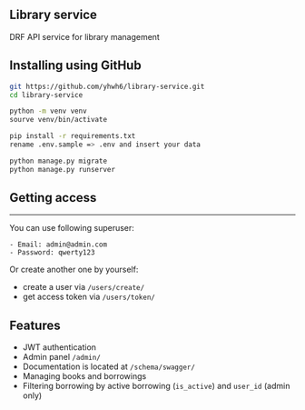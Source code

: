 ## Library service

DRF API service for library management

## Installing using GitHub

```bash
git https://github.com/yhwh6/library-service.git
cd library-service

python -m venv venv
sourve venv/bin/activate

pip install -r requirements.txt
rename .env.sample => .env and insert your data

python manage.py migrate
python manage.py runserver
````

## Getting access
<hr>

You can use following superuser:
```shell
- Email: admin@admin.com
- Password: qwerty123
```

Or create another one by yourself:

- create a user via `/users/create/`
- get access token via `/users/token/`


## Features
- JWT authentication
- Admin panel `/admin/`
- Documentation is located at `/schema/swagger/`
- Managing books and borrowings
- Filtering borrowing by active borrowing (`is_active`)
and `user_id` (admin only)
